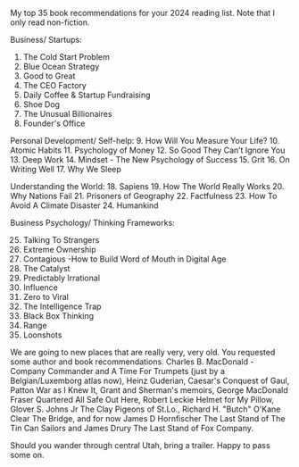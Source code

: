 
My top 35 book recommendations for your 2024 reading list. Note that I only read non-fiction.

  

Business/ Startups:

1. The Cold Start Problem
2. Blue Ocean Strategy
3. Good to Great
4. The CEO Factory
5. Daily Coffee & Startup Fundraising
6. Shoe Dog
7. The Unusual Billionaires
8. Founder's Office

  

Personal Development/ Self-help:
9. How Will You Measure Your Life?
10. Atomic Habits
11. Psychology of Money
12. So Good They Can’t Ignore You
13. Deep Work
14. Mindset - The New Psychology of Success
15. Grit
16. On Writing Well
17. Why We Sleep
  

Understanding the World:
18. Sapiens
19. How The World Really Works
20. Why Nations Fail
21. Prisoners of Geography
22. Factfulness
23. How To Avoid A Climate Disaster
24. Humankind
  

Business Psychology/ Thinking Frameworks:

25. Talking To Strangers
26. Extreme Ownership
27. Contagious -How to Build Word of Mouth in Digital Age
28. The Catalyst
29. Predictably Irrational
30. Influence
31. Zero to Viral
32. The Intelligence Trap
33. Black Box Thinking
34. Range
35. Loonshots

  
We are going to new places that are really very, very old.
You requested some author and book recommendations.
Charles B. MacDonald -  Company Commander and A Time For Trumpets (just by a Belgian/Luxemborg atlas now), 
Heinz Guderian, Caesar's Conquest of Gaul, 
Patton War as I Knew It, 
Grant and Sherman's memoirs,
George MacDonald Fraser Quartered All Safe Out Here, 
Robert Leckie Helmet for My Pillow, 
Glover S. Johns Jr The Clay Pigeons of St.Lo., 
Richard H. "Butch" O'Kane Clear The Bridge,
and for now James D Hornfischer The Last Stand of The Tin Can Sailors and 
James Drury The Last Stand of Fox Company.

Should you wander through central Utah, bring a trailer. Happy to pass some on.